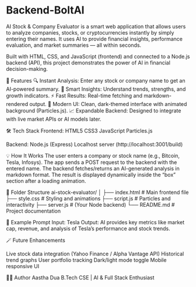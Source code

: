 # Backend-BoltAI
AI Stock &amp; Company Evaluator is a smart web application that allows users to analyze companies, stocks, or cryptocurrencies instantly by simply entering their names. It uses AI to provide financial insights, performance evaluation, and market summaries — all within seconds.

Built with HTML, CSS, and JavaScript (frontend) and connected to a Node.js backend (API), this project demonstrates the power of AI in financial decision-making.

🚀 Features
🔍 Instant Analysis: Enter any stock or company name to get an AI-powered summary.
💬 Smart Insights: Understand trends, strengths, and growth indicators.
⚡ Fast Results: Real-time fetching and markdown-rendered output.
🎨 Modern UI: Clean, dark-themed interface with animated background (Particles.js).
📈 Expandable Backend: Designed to integrate with live market APIs or AI models later.

🛠️ Tech Stack
Frontend:
HTML5
CSS3
JavaScript
Particles.js


Backend:
Node.js (Express)
Localhost server (http://localhost:3001/build)

💡 How It Works
The user enters a company or stock name (e.g., Bitcoin, Tesla, Infosys).
The app sends a POST request to the backend with the entered name.
The backend fetches/returns an AI-generated analysis in markdown format.
The result is displayed dynamically inside the “box” section after a loading animation.

🧩 Folder Structure
ai-stock-evaluator/
│
├── index.html          # Main frontend file
├── style.css           # Styling and animations
├── script.js           # Particles and interactivity
├── server.js           # (Your Node backend)
└── README.md           # Project documentation

🧠 Example Prompt
Input:  Tesla
Output:  AI provides key metrics like market cap, revenue, and analysis of Tesla’s performance and stock trends.

🪄 Future Enhancements

Live stock data integration (Yahoo Finance / Alpha Vantage API)
Historical trend graphs
User portfolio tracking
Dark/light mode toggle
Mobile responsive UI

👨‍💻 Author
Aastha Dua
B.Tech CSE | AI & Full Stack Enthusiast

